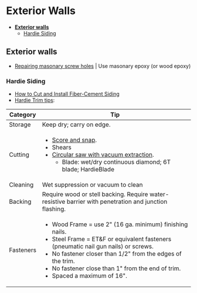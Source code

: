 # Exterior Walls

* [**Exterior walls**](#exterior-walls)
  * [Hardie Siding](#hardie-siding)

## Exterior walls
* [Repairing masonary screw holes](http://diy.stackexchange.com/questions/2376/how-do-i-repair-screw-holes-in-a-brick-wall) | Use masonary epoxy (or wood epoxy)

### Hardie Siding
* [How to Cut and Install Fiber-Cement Siding](https://www.youtube.com/watch?v=VzCa2Jt1z5E)
* [Hardie Trim tips](http://www.homedepot.com/catalog/pdfImages/bd/bd36a5bf-9952-49a6-b7fb-26a677eb830d.pdf):

Category | Tip
---------|----
Storage  | Keep dry; carry on edge.
Cutting  | <ul><li>[Score and snap](https://www.youtube.com/watch?v=D194cbqenUg).</li><li>Shears</li><li>[Circular saw with vacuum extraction](https://www.youtube.com/watch?v=VzCa2Jt1z5E).<ul><li>Blade: wet/dry continuous diamond; 6T blade; HardieBlade</li></ul></li></ul>
Cleaning | Wet suppression or vacuum to clean
Backing | Require wood or stell backing. Require water-resistive barrier with penetration and junction flashing.
Fasteners | <ul><li>Wood Frame = use 2" (16 ga. minimum) finishing nails.</li><li>Steel Frame = ET&F or equivalent fasteners (pneumatic nail gun nails) or screws.</li><li>No fastener closer than 1/2" from the edges of the trim.</li><li>No fastener close than 1" from the end of trim.</li><li>Spaced a maximum of 16".</li></ul>

